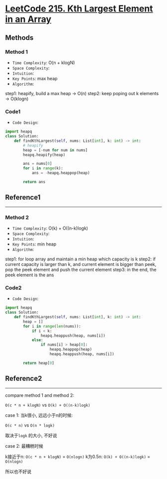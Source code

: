 # [LeetCode 215. Kth Largest Element in an Array](https://leetcode-cn.com/problems/kth-largest-element-in-an-array/)

## Methods

### Method 1

* `Time Complexity`: O(n + klogN)
* `Space Complexity`:
* `Intuition`:
* `Key Points`: max heap
* `Algorithm`:

step1: heapify, build a max heap -> O(n)
step2: keep poping out k elements -> O(klogn)

### Code1

* `Code Design`:

```python
import heapq
class Solution:
    def findKthLargest(self, nums: List[int], k: int) -> int:
        # heapify
        heap = [-num for num in nums]
        heapq.heapify(heap)

        ans = nums[0]
        for i in range(k):
            ans = -heapq.heappop(heap)

        return ans
```

## Reference1

----------------------

### Method 2

* `Time Complexity`: O(k) + O((n-k)logk)
* `Space Complexity`:
* `Intuition`:
* `Key Points`: min heap
* `Algorithm`:

step1: for loop array and maintain a min heap which capacity is k
step2: if current capacity is larger than k, and current element is bigger than peek, pop the peek element and push the current element
step3: in the end, the peek element is the ans

### Code2

* `Code Design`:

```python
import heapq
class Solution:
    def findKthLargest(self, nums: List[int], k: int) -> int:
        heap = []
        for i in range(len(nums)):
            if i < k:
                heapq.heappush(heap, nums[i])
            else:
                if nums[i] > heap[0]:
                    heapq.heappop(heap)
                    heapq.heappush(heap, nums[i])

        return heap[0]
```

## Reference2

----------------------

compare method 1 and method 2:

`O(c * n + klogN)` vs `O(k) + O((n-k)logk)`

case 1: 当k很小, 远远小于n的时候:

`O(c * n)` vs `O(n * logk)`

取决于`logk` 的大小, 不好说

case 2: 最糟糕时候

k接近于n: `O(c * n + klogN)` = `O(nlogn)`
k为0.5n:  `O(k) + O((n-k)logk)` = `O(nlogn)`

所以也不好说